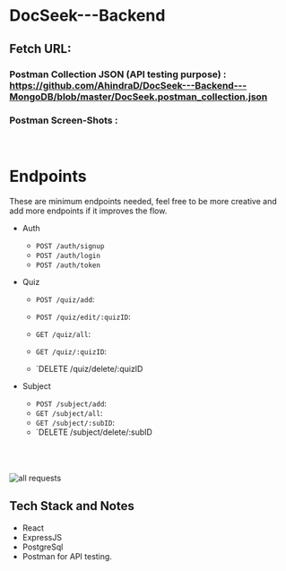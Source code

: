 # DocSeek---Backend
## Fetch URL: 
### Postman Collection JSON (API testing purpose) : https://github.com/AhindraD/DocSeek---Backend---MongoDB/blob/master/DocSeek.postman_collection.json
### Postman Screen-Shots : 
<br>

# Endpoints

These are minimum endpoints needed, feel free to be more creative and add more endpoints if it improves the flow.
- Auth
  - `POST /auth/signup`  
  - `POST /auth/login`
  - `POST /auth/token`
  
- Quiz
  - `POST /quiz/add`: 
  
  - `POST /quiz/edit/:quizID`: 
  
  - `GET /quiz/all`: 
  
  - `GET /quiz/:quizID`: 
  
  - `DELETE /quiz/delete/:quizID
  
- Subject
  - `POST /subject/add`: 
  - `GET /subject/all`: 
  - `GET /subject/:subID`: 
  - `DELETE /subject/delete/:subID

  <br>
  <br>
  <br>
![all requests]()
## Tech Stack and Notes
- React
- ExpressJS
- PostgreSql
- Postman for API testing.
